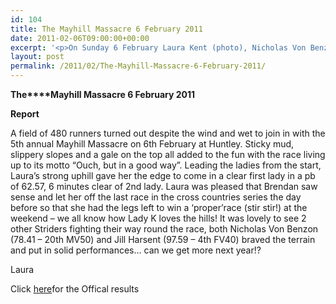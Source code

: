 ```yaml
---
id: 104
title: The Mayhill Massacre 6 February 2011
date: 2011-02-06T09:00:00+00:00
excerpt: '<p>On Sunday 6 February Laura Kent (photo), Nicholas Von Benzon and Jill Harsent represented the Striders in the 5th annual Mayhill Massacre at Huntley. See the report to find out how they got on The Mayhill Massacre Report</p>'
layout: post
permalink: /2011/02/The-Mayhill-Massacre-6-February-2011/
---
```

**The****Mayhill Massacre 6 February 2011**

**Report**

A field of 480 runners turned out despite the wind and wet to join in with the 5th annual Mayhill Massacre on 6th February at Huntley. Sticky mud, slippery slopes and a gale on the top all added to the fun with the race living up to its motto &#8220;Ouch, but in a good way&#8221;. Leading the ladies from the start, Laura&#8217;s strong uphill gave her the edge to come in a clear first lady in a pb of 62.57, 6 minutes clear of 2nd lady. Laura was pleased that Brendan saw sense and let her off the last race in the cross countries series the day before so that she had the legs left to win a &#8216;proper&#8217;race (stir stir!) at the weekend &#8211; we all know how Lady K loves the hills! It was lovely to see 2 other Striders fighting their way round the race, both Nicholas Von Benzon (78.41 &#8211; 20th MV50) and Jill Harsent (97.59 &#8211; 4th FV40) braved the terrain and put in solid performances&#8230; can we get more next year!? 

Laura

Click <a href="http://www.mayhillmassacre.co.uk/images/provisional_results_2011.pdf" target="_blank" rel="nofollow">here</a>for the Offical results